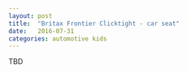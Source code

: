 ```yaml
---
layout: post
title:  "Britax Frontier Clicktight - car seat"
date:   2016-07-31
categories: automotive kids
---
```

TBD
